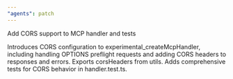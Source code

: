 ```yaml
---
"agents": patch
---
```


Add CORS support to MCP handler and tests

Introduces CORS configuration to experimental_createMcpHandler, including handling OPTIONS preflight requests and adding CORS headers to responses and errors. Exports corsHeaders from utils. Adds comprehensive tests for CORS behavior in handler.test.ts.
